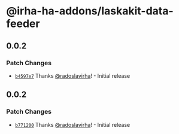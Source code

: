 # @irha-ha-addons/laskakit-data-feeder

## 0.0.2

### Patch Changes

- [`b4597e7`](https://github.com/radoslavirha/ha-addons/commit/b4597e71c39205a9ad0be56f418aa9d6d176ae2d) Thanks [@radoslavirha](https://github.com/radoslavirha)! - Initial release

## 0.0.2

### Patch Changes

- [`b771200`](https://github.com/radoslavirha/ha-addons/commit/b771200f366bfdcdddabd85830bb43af71667354) Thanks [@radoslavirha](https://github.com/radoslavirha)! - Initial release
